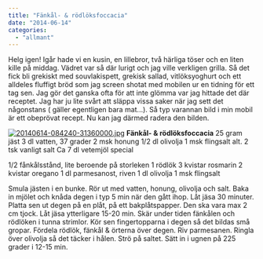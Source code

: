 ```yaml
---
title: "Fänkål- & rödlöksfoccacia"
date: "2014-06-14"
categories: 
  - "allmant"
---
```


Helg igen! Igår hade vi en kusin, en lillebror, två härliga töser och en liten kille på middag. Vädret var så där lurigt och jag ville verkligen grilla. Så det fick bli grekiskt med souvlakispett, grekisk sallad, vitlöksyoghurt och ett alldeles fluffigt bröd som jag screen shotat med mobilen ur en tidning för ett tag sen. Jag gör det ganska ofta för att inte glömma var jag hittade det där receptet. Jag har ju lite svårt att släppa vissa saker när jag sett det någonstans ( gäller egentligen bara mat...). Så typ varannan bild i min mobil är ett obeprövat recept. Nu kan jag därmed radera den bilden.  
  
[![20140614-084240-31360000.jpg](images/20140614-084240-31360000.jpg)](http://import.local/wp-content/uploads/2014/06/20140614-084240-31360000.jpg) **Fänkål- & rödlöksfoccacia** 25 gram jäst 3 dl vatten, 37 grader 2 msk honung 1/2 dl olivolja 1 msk flingsalt alt. 2 tsk vanligt salt Ca 7 dl vetemjöl special

1/2 fånkålsstånd, lite beroende på storleken 1 rödlök 3 kvistar rosmarin 2 kvistar oregano 1 dl parmesanost, riven 1 dl olivolja 1 msk flingsalt

Smula jästen i en bunke. Rör ut med vatten, honung, olivolja och salt. Baka in mjölet och knåda degen i typ 5 min när den gått ihop. Låt jäsa 30 minuter. Platta sen ut degen på en plåt, på ett bakplåtspapper. Den ska vara max 2 cm tjock. Låt jäsa ytterligare 15-20 min. Skär under tiden fänkålen och rödlöken i tunna strimlor. Kör sen fingertopparna i degen så det bildas små gropar. Fördela rödlök, fänkål & örterna över degen. Riv parmesanen. Ringla över olivolja så det täcker i hålen. Strö på saltet. Sätt in i ugnen på 225 grader i 12-15 min.
